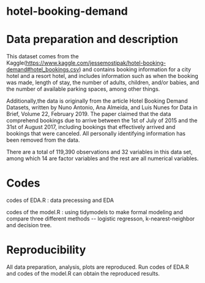 # hotel-booking-demand

# Data preparation and description
This dataset comes from the Kaggle(https://www.kaggle.com/jessemostipak/hotel-booking-demand#hotel_bookings.csv) and contains booking information for a city hotel and a resort hotel, and includes information such as when the booking was made, length of stay, the number of adults, children, and/or babies, and the number of available parking spaces, among other things. 


Additionally,the data is originally from the article Hotel Booking Demand Datasets, written by Nuno Antonio, Ana Almeida, and Luis Nunes for Data in Brief, Volume 22, February 2019. The paper claimed that the data comprehend bookings due to arrive between the 1st of July of 2015 and the 31st of August 2017, including bookings that effectively arrived and bookings that were canceled. All personally identifying information has been removed from the data.


There are a total of 119,390 observations and 32 variables in this data set, among which 14 are factor variables and the rest are all numerical variables.

# Codes
codes of EDA.R : data precessing and EDA

codes of the model.R : using tidymodels to make formal modeling and compare three different methods -- logistic regresson, k-nearest-neighbor and decision tree.

# Reproducibility
All data preparation, analysis, plots are reproduced. Run codes of EDA.R  and codes of the model.R can obtain the reproduced results.

